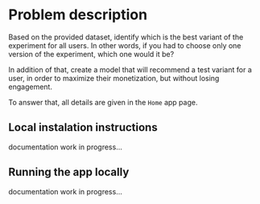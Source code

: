 # Problem description

Based on the provided dataset, identify which is the best variant of the experiment for all users.
In other words, if you had to choose only one version of the experiment, which one would it be?

In addition of that, create a model that will recommend a test variant for a user,
in order to maximize their monetization, but without losing engagement.

To answer that, all details are given in the `Home` app page.


## Local instalation instructions

documentation work in progress...


## Running the app locally

documentation work in progress...

